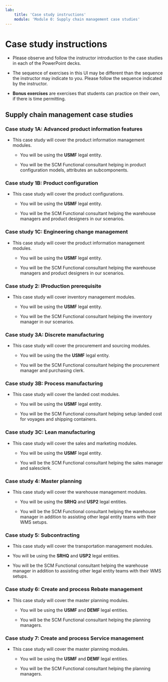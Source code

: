 ```yaml
---
lab:
    title: 'Case study instructions'
    module: 'Module 0: Supply chain management case studies'
---
```


Case study instructions
=======================

- Please observe and follow the instructor introduction to the case studies in
    each of the PowerPoint decks.

- The sequence of exercises in this UI may be different than the sequence the
    instructor may indicate to you. Please follow the sequence indicated by the
    instructor.

- **Bonus exercises** are exercises that students can practice on their own, if there is time permitting.

Supply chain management case studies
----------

### **Case study 1A: Advanced product information features**  

- This case study will cover the product information management modules.

  - You will be using the **USMF** legal entity.

  - You will be the SCM Functional consultant helping in product configuration models, attributes an subcomponents. 

### **Case study 1B: Product configuration**  

- This case study will cover the product configurations.

  - You will be using the **USMF** legal entity.

  - You will be the SCM Functional consultant helping the warehouse
        managers and product designers in our scenarios.

### **Case study 1C: Engineering change management**  

- This case study will cover the product information management modules.

  - You will be using the **USMF** legal entity.

  - You will be the SCM Functional consultant helping the warehouse
        managers and product designers in our scenarios.

### **Case study 2: IProduction prerequisite**

- This case study will cover inventory management modules.

  - You will be using the **USMF** legal entity.

  - You will be the SCM Functional consultant helping the inventory  manager in our scenarios.
    
### **Case study 3A: Discrete manufacturing**

- This case study will cover the procurement and sourcing modules.

  - You will be using the the **USMF** legal entity.

  - You will be the SCM Functional consultant helping the procurement
        manager and purchasing clerk.

### **Case study 3B: Process manufacturing**

- This case study will cover the landed cost modules.

  - You will be using the **USMF** legal entity.

  - You will be the SCM Functional consultant helping setup landed cost for voyages and shipping containers.

### **Case study 3C: Lean manufacturing**

- This case study will cover the sales and marketing modules.

  - You will be using the **USMF** legal entity.

  - You will be the SCM Functional consultant helping the sales manager
        and salesclerk.

### **Case study 4: Master planning**

- This case study will cover the warehouse management modules.

  - You will be using the **SRHQ** and **USP2** legal entities.

  - You will be the SCM Functional consultant helping the warehouse
            manager in addition to assisting other legal entity teams with their WMS
            setups.

### **Case study 5: Subcontracting**

- This case study will cover the transportation management modules.

- You will be using the **SRHQ** and **USP2** legal entities.

- You will be the SCM Functional consultant helping the warehouse
        manager in addition to assisting other legal entity teams with their WMS
        setups.

### **Case study 6: Create and process Rebate management**

- This case study will cover the master planning modules.

  - You will be using the **USMF** and **DEMF** legal entities.

  - You will be the SCM Functional consultant helping the planning
        managers.

### **Case study 7: Create and process Service management**

- This case study will cover the master planning modules.

  - You will be using the **USMF** and **DEMF** legal entities.

  - You will be the SCM Functional consultant helping the planning
        managers.